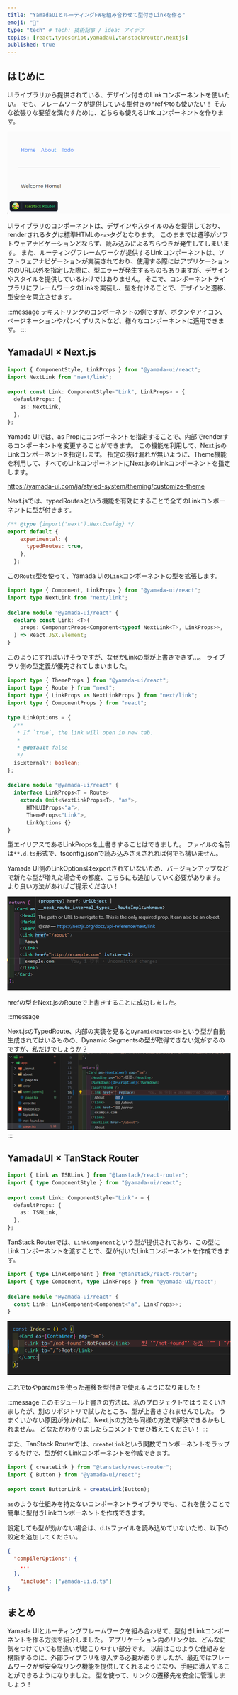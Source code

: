 ```yaml
---
title: "YamadaUIとルーティングFWを組み合わせて型付きLinkを作る"
emoji: "🔗"
type: "tech" # tech: 技術記事 / idea: アイデア
topics: [react,typescript,yamadaui,tanstackrouter,nextjs]
published: true
---
```


## はじめに

UIライブラリから提供されている、デザイン付きのLinkコンポーネントを使いたい。
でも、フレームワークが提供している型付きのhrefやtoも使いたい！
そんな欲張りな要望を満たすために、どちらも使えるLinkコンポーネントを作ります。

![Linkコンポーネントの例](/images/typed-designed-link/link.png)

UIライブラリのコンポーネントは、デザインやスタイルのみを提供しており、renderされるタグは標準HTMLの`<a>`タグとなります。
このままでは遷移がソフトウェアナビゲーションとならず、読み込みによるちらつきが発生してしまいます。
また、ルーティングフレームワークが提供するLinkコンポーネントは、ソフトウェアナビゲーションが実装されており、使用する際にはアプリケーション内のURL以外を指定した際に、型エラーが発生するものもありますが、デザインやスタイルを提供しているわけではありません。
そこで、コンポーネントライブラリにフレームワークのLinkを実装し、型を付けることで、デザインと遷移、型安全を両立させます。

:::message
テキストリンクのコンポーネントの例ですが、ボタンやアイコン、ページネーションやパンくずリストなど、様々なコンポーネントに適用できます。
:::

## YamadaUI × Next.js

```ts:theme/components/link.ts
import { ComponentStyle, LinkProps } from "@yamada-ui/react";
import NextLink from "next/link";

export const Link: ComponentStyle<"Link", LinkProps> = {
  defaultProps: {
    as: NextLink,
  },
};
```

Yamada UIでは、as Propにコンポーネントを指定することで、内部でrenderするコンポーネントを変更することができます。
この機能を利用して、Next.jsのLinkコンポーネントを指定します。
指定の抜け漏れが無いように、Theme機能を利用して、すべてのLinkコンポーネントにNext.jsのLinkコンポーネントを指定します。

https://yamada-ui.com/ja/styled-system/theming/customize-theme

Next.jsでは、typedRoutesという機能を有効にすることで全てのLinkコンポーネントに型が付きます。

```js:next.config.mjs
/** @type {import('next').NextConfig} */
export default {
    experimental: {
      typedRoutes: true,
    },
  };
```

この`Route`型を使って、Yamada UIの`Link`コンポーネントの型を拡張します。

```ts:yamada-ui.d.ts
import type { Component, LinkProps } from "@yamada-ui/react";
import type NextLink from "next/link";
  
declare module "@yamada-ui/react" {
  declare const Link: <T>(
    props: ComponentProps<Component<typeof NextLink<T>, LinkProps>>,
  ) => React.JSX.Element;
}
```

このようにすればいけそうですが、なぜかLinkの型が上書きできず…。
ライブラリ側の型定義が優先されてしまいました。

```ts:yamada-ui.d.ts
import type { ThemeProps } from "@yamada-ui/react";
import type { Route } from "next";
import type { LinkProps as NextLinkProps } from "next/link";
import type { ComponentProps } from "react";

type LinkOptions = {
  /**
   * If `true`, the link will open in new tab.
   *
   * @default false
   */
  isExternal?: boolean;
};

declare module "@yamada-ui/react" {
  interface LinkProps<T = Route>
    extends Omit<NextLinkProps<T>, "as">,
      HTMLUIProps<"a">,
      ThemeProps<"Link">,
      LinkOptions {}
}
```

型エイリアスであるLinkPropsを上書きすることはできました。
ファイルの名前は`**.d.ts`形式で、tsconfig.jsonで読み込みさえされれば何でも構いません。

Yamada UI側のLinkOptionsはexportされていないため、バージョンアップなどで新たな型が増えた場合その都度、こちらにも追加していく必要があります。
より良い方法があればご提示ください！

![alt text](/images/typed-designed-link/next-link.png)

hrefの型をNext.jsのRouteで上書きすることに成功しました。

:::message

Next.jsのTypedRoute、内部の実装を見ると`DynamicRoutes<T>`という型が自動生成されてはいるものの、Dynamic Segmentsの型が取得できない気がするのですが、私だけでしょうか？
![alt text](/images/typed-designed-link/next-dynamic.png)
:::

## YamadaUI × TanStack Router

```ts
import { Link as TSRLink } from "@tanstack/react-router";
import { type ComponentStyle } from "@yamada-ui/react";

export const Link: ComponentStyle<"Link"> = {
  defaultProps: {
    as: TSRLink,
  },
};
```

TanStack Routerでは、`LinkComponent`という型が提供されており、この型にLinkコンポーネントを渡すことで、型が付いたLinkコンポーネントを作成できます。

```ts:yamada-ui.d.ts
import { type LinkComponent } from "@tanstack/react-router";
import { type Component, type LinkProps } from "@yamada-ui/react";

declare module "@yamada-ui/react" {
  const Link: LinkComponent<Component<"a", LinkProps>>;
}
```

![alt text](/images//typed-designed-link/tsr-link.png)

これでtoやparamsを使った遷移を型付きで使えるようになりました！

:::message
このモジュール上書きの方法は、私のプロジェクトではうまくいきましたが、別のリポジトリで試したところ、型が上書きされませんでした。
うまくいかない原因が分かれば、Next.jsの方法も同様の方法で解決できるかもしれません。
どなたかわかりましたらコメントでぜひ教えてください！
:::

また、TanStack Routerでは、`createLink`という関数でコンポーネントをラップするだけで、型が付くLinkコンポーネントを作成できます。

```ts
import { createLink } from "@tanstack/react-router";
import { Button } from "@yamada-ui/react";

export const ButtonLink = createLink(Button);
```

`as`のような仕組みを持たないコンポーネントライブラリでも、これを使うことで簡単に型付きLinkコンポーネントを作成できます。

設定しても型が効かない場合は、d.tsファイルを読み込めていないため、以下の設定を追加してください。

```ts:tsconfig.json
{
  "compilerOptions": {
    ...
  },
    "include": ["yamada-ui.d.ts"]
}
```



## まとめ

Yamada UIとルーティングフレームワークを組み合わせて、型付きLinkコンポーネントを作る方法を紹介しました。
アプリケーション内のリンクは、どんなに気をつけていても間違いが起こりやすい部分です。
以前はこのような仕組みを構築するのに、外部ライブラリを導入する必要がありましたが、最近ではフレームワークが型安全なリンク機能を提供してくれるようになり、手軽に導入することができるようになりました。
型を使って、リンクの遷移先を安全に管理しましょう！
